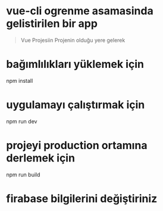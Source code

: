# vue-cli ogrenme asamasinda gelistirilen bir app
 

> Vue Projesiin Projenin olduğu yere gelerek

# bağımlılıkları yüklemek için
npm install

# uygulamayı çalıştırmak için
npm run dev

# projeyi production ortamına derlemek için
npm run build

# firabase bilgilerini değiştiriniz
